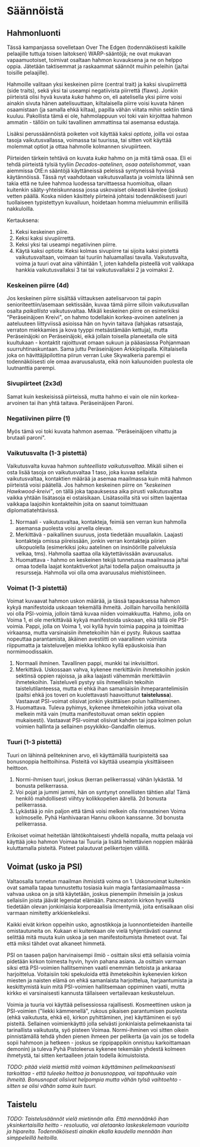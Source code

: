 # Säännöistä

## Hahmonluonti

Tässä kampanjassa sovelletaan Over The Edgen (todennäköisesti kaikille pelaajille tuttuja toisen laitoksen) WARP-sääntöjä; ne ovat mukavan vapaamuotoiset, toimivat osaltaan hahmon kuvauksena ja ne on helppo oppia. Jätetään taktisemmat ja raskaammat säännöt muihin peleihin (ja/tai toisille pelaajille). 

Hahmoille valitaan yksi keskeinen piirre (central trait) ja kaksi sivupiirrettä (side traits), sekä yksi tai useampi negatiivista piirrettä (flaws). Jonkin piirteistä olisi hyvä kuvata *kuka* hahmo on, eli aatelisella yksi piirre voisi ainakin sivuta hänen aatelisuuttaan, kiltalaisella piirre voisi kuvata hänen osaamistaan (ja samalla ehkä kiltaa), papilla vähän viitata mihin sektiin tämä kuuluu. Pakollista tämä ei ole, hahmolappuun voi toki vain kirjoittaa hahmon ammatin - tällöin on tuiki tavallinen ammattinsa tai asemansa edustaja. 

Lisäksi perussäännöistä poiketen voit käyttää kaksi *optiota*, joilla voi ostaa tasoja vaikutusvallassa, voimassa tai tuurissa, tai sitten voit käyttää molemmat optiot ja ottaa hahmolle kolmannen sivupiirteen.

Piirteiden tärkein tehtävä on kuvata *kuka* hahmo on ja mitä tämä osaa. Eli ei tehdä piirteistä tylsiä tyyliin *Decados-aatelinen, osaa aatelishommat*, vaan aiemmissa OtE:n sääntöjä käyttäneissä peleissä syntyneissä hyvissä käytännöissä. Tässä nyt vaahdotaan vaikutusvallasta ja voimista lähinnä sen takia että ne tulee hahmoa luodessa tarvittaessa huomioitua, ollaan kuitenkin sääty-yhteiskunnassa jossa uskovaiset oikeasti kävelee (joskus) vetten päällä. Koska niiden käsittely piirteinä johtaisi todennäköisesti juuri tuollaiseen typistettyyn kuvailuun, hoidetaan homma mieluummin erillisillä nakkuloilla.

Kertauksena:

1. Keksi keskeinen piire.
2. Keksi kaksi sivupiirrettä.
3. Keksi yksi tai useampi negatiivinen piirre.
4. Käytä kaksi optiota: Keksi kolmas sivupiirre tai sijoita kaksi pistettä vaikutusvaltaan, voimaan tai tuuriin haluamallasi tavalla. Vaikutusvalta, voima ja tuuri ovat aina vähintään 1, joten kahdella pisteellä voit vaikkapa hankkia vaikutusvallaksi 3 tai tai vaikutusvallaksi 2 ja voimaksi 2.

### Keskeinen piirre  (4d)

Jos keskeinen piirre sisältää viittauksen aatelisarvoon tai papin senioriteettiin/asemaan sektissään, kuvaa tämä piirre silloin vaikutusvallan osalta *paikallista* vaikutusvaltaa. Mikäli keskeinen piirre on esimerkiksi "Peräseinäjoen Kreivi", on hahmo todellakin korkea-avoinen aatelinen ja aateluuteen liittyviissä asioissa hän on hyvin taitava (lahjakas ratsastaja, verraton miekkamies ja kova tyyppi metsästämään kettuja), mutta Peräseinäjoki on Peräseinäjoki, eikä jollain toisella planeetalla ole siitä kuultukaan - kontaktit rajoittuvat omaan sukuun ja pääasiassa Pohjanmaan suurruhtinaskuntaan. Sama juttu Peräseinäjoen Arkkipiispalla. Kiltalaisella joka on hävittäjäpilottina piirun verran Luke Skywalkeria parempi ei todennäköisesti ole omaa avaruusalusta, eikä noin kaluunoiden puolesta ole luutnanttia parempi.

### Sivupiirteet (2x3d)

Samat kuin keskeisissä piirteissä, mutta hahmo ei vain ole niin korkea-arvoinen tai ihan yhtä taitava. Peräseinäjoen Paroni.

### Negatiivinen piirre (1)

Myös tämä voi toki kuvata hahmon asemaa. "Peräseinäjoen vihattu ja brutaali paroni".

### Vaikutusvalta (1-3 pistettä)

Vaikutusvalta kuvaa hahmon *suhteellista vaikutusvaltaa*. Mikäli siihen ei osta lisää tasoja on vaikutusvaltaa 1 taso, joka kuvaa sellaista vaikutusvaltaa, kontaktien määrää ja asemaa maailmassa kuin mitä hahmon piirteistä voisi päätellä. Jos hahmon keskeinen piirre on *"keskeinen Hawkwood-kreivi"*, on tällä joka tapauksessa aika pirusti vaikutusvaltaa vaikka yhtään lisätasoja ei ostaisikaan. Lisätasoilla sitä voi sitten laajentaa vaikkapa laajoihin kontakteihin joita on saanut toimittuaan diplomatiatehtävissä.

1. Normaali - vaikutusvaltaa, kontakteja, feimiä sen verran kun hahmolla asemansa puolesta voisi arvella olevan.
2. Merkittävä - paikallinen suuruus, josta tiedetään muuallakin. Laajasti kontakteja omissa piireissään, jonkin verran kontakteja piirien ulkopuolella (esimerkiksi joku aatelinen on insinöörille palveluksia velkaa, tms). Hahmolla saattaa olla käytettävissään avaruusalus.
3. Huomattava - hahmo on keskeinen tekijä tunnetussa maailmassa ja/tai omaa todella laajat kontaktiverkot ja/tai todella paljon omaisuutta ja resursseja. Hahmolla voi olla oma avaruusalus miehistöineen.

### Voimat (1-3 pistettä)

Voimat kuvaavat hahmon uskon määrää, ja tässä tapauksessa hahmon kykyä manifestoida uskoaan tekemällä ihmeitä. Joillain harvoilla henkilöillä voi olla PSI-voimia, jolloin tämä kuvaa niiden voimakkuutta. Hahmo, jolla on Voima 1, ei ole merkittävää kykyä manifestoida uskoaan, eikä tällä ole PSI-voimia. Pappi, jolla on Voima 1, voi kyllä hyvin toimia pappina ja toimittaa virkaansa, mutta varsinaisiin ihmetekoihin hän ei pysty. Rukous saattaa nopeuttaa parantamista, äkäinen avestiitti on vaarallinen voimista riippumatta ja taisteluveljen miekka lohkoo kyllä epäuskoisia ihan normimoodissakin.

1. Normaali ihminen. Tavallinen pappi, munkki tai inkvisiittori.
2. Merkittävä. Uskossaan vahva, kykenee merkittäviin ihmetekoihin joskin sektinsä oppien rajoissa, ja aika laajasti vähemmän merkittäviin ihmetekoihin. Taisteluveli pystyy siis ihmeellisiin tekoihin taistelutilanteessa, mutta ei ehkä ihan samanlaisiin ihmeparantelimisiin (paitsi ehkä jos toveri on kuolettavasti haavoittunut **taistelussa**). Vastaavat PSI-voimat olisivat jonkin yksittäisen polun hallitseminen.
3. Huomattava. Tuleva pyhimys, kykenee ihmetekoihin jotka voivat olla melkein mitä vain (mutta manifestoituvat oman sektin oppien mukaisesti). Vastaavat PSI-voimat olisivat kahden tai jopa kolmen polun voimien hallinta ja sellainen psyykikko-Gandalfin olemus.

### Tuuri (1-3 pistettä)

Tuuri on lähinnä pelitekninen arvo, eli käyttämällä tuuripisteitä saa bonusnoppia heittoihinsa. Pisteitä voi käyttää useampia yksittäiseen heittoon.

1. Normi-ihmisen tuuri, joskus (kerran pelikerrassa) vähän lykästää. 1d bonusta pelikerrassa.
2. Voi pojat ja jummi jammi, hän on syntynyt onnellisten tähtien alla! Tämä henkilö mahdollisesti viihtyy kolikkopelien äärellä. 2d bonusta pelikerrassa.
3. Lykästää jo niin paljon että tämä voisi melkein olla rinnasteinen Voima kolmoselle. Pyhä Hanhivaaran Hannu olkoon kanssanne. 3d bonusta pelikerrassa.

Erikoiset voimat heitetään lähtökohtaisesti yhdellä nopalla, mutta pelaaja voi käyttää joko hahmon Voimaa tai Tuuria ja lisätä heitettävien noppien määrää kuluttamalla pisteitä. Pisteet palautuvat pelikertojen välillä.

## Voimat (usko ja PSI)

Valtaosalla tunnetun maailman ihmisistä voima on 1. Uskonvoimat kuitenkin ovat samalla tapaa tunnustettu tosiasia kuin magia fantasiamaailmassa - vahvaa uskoa on ja sitä käytetään, joskus pienempiin ihmeisiin ja joskus sellaisiin joista jäävät legendat elämään. Pancreatorin kirkon hyveillä tiedetään olevan jonkinlaisia korporeaalisia ilmentymiä, joita entisaikaan olisi varmaan nimitetty arkkienkeleiksi. 

Kaikki eivät kirkon oppeihin usko, agnostikkoja ja luonnontieteiden ihanteille omistautuneita on. Kukaan ei kuitenkaan ole vielä tyhjentävästi osannut selittää mitä muuta kuin uskoa ja sen manifestoitumista ihmeteot ovat. Tai että miksi tähdet ovat alkaneet himmetä.

PSI on taasen paljon harvinaisempi ilmiö - osittain siksi että sellaisia voimia pidetään kirkon toimesta hyvin, hyvin pahana asiana. Ja osittain varmaan siksi että PSI-voimien hallitseminen vaatii enemmän tietoista ja ankaraa harjoittelua. Voitaisiin toki spekuloida että ihmetekoihin kykenevien kirkon miesten ja naisten elämä on ehkä samanlaista harjoittelua, harjaantumista ja keskittymistä kuin mitä PSI-voimien hallitsemaan oppiminen vaatii, mutta kirkko ei varsinaisesti kannusta tällaiseen vertailevaan keskusteluun. 

Voimia ja tuuria voi käyttää pelisessiossa rajallisesti. Kosmeettinen uskon ja PSI-voimien ("liekki kämmenellä", rukous pikaisen parantumisen puolesta (ehkä vaikutusta, ehkä ei), kirkon pyhittäminen, jne) käyttäminen ei syö pisteitä. Sellainen voimienkäyttö jolla selvästi jonkinlaista pelimekaanista tai tarinallista vaikutusta, syö pisteen Voimaa. Normi-ihminen voi sitten oikein pinnistämällä tehdä yhden pienen ihmeen per pelikerta (ja vain jos se todella sopii hahmoon ja hetkeen - joskus se rippipappikin onnistuu karkoittamaan demonin) ja tuleva Pyhä Pistoleerus kykenee tekemään yhdestä kolmeen ihmetystä, tai sitten kertaalleen jotain todella ikimuistoista.

*TODO: pitää vielä miettiä mitä voiman käyttäminen pelimekaanisesti tarkoittaa - että tuleeko heittoa ja bonusnoppaa, vai tapahtuuko vain ihmeitä. Bonusnopat olisivat helpompia mutta vähän tylsä vaihtoehto - sitten se olisi vähän sama kuin tuuri.*

## Taistelu

*TODO: Taistelusäännöt vielä mietinnän alla. Että mennäänkö ihan yksinkertaisilla heitto - resoluutio, vai aletaanko laskeskelemaan vaurioita ja hipareita. Todennäköisesti ainakin ekalla kaudella mennään ihan simppeleillä heitoilla.*